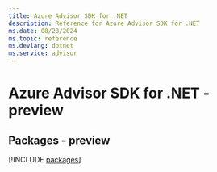```yaml
---
title: Azure Advisor SDK for .NET
description: Reference for Azure Advisor SDK for .NET
ms.date: 08/28/2024
ms.topic: reference
ms.devlang: dotnet
ms.service: advisor
---
```

# Azure Advisor SDK for .NET - preview
## Packages - preview
[!INCLUDE [packages](advisor-index.md)]